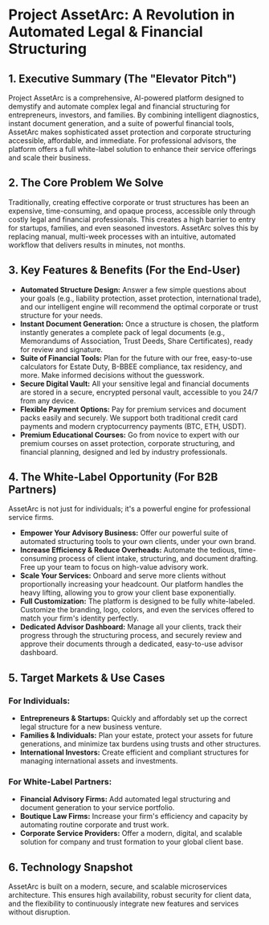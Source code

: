 # Project AssetArc: A Revolution in Automated Legal & Financial Structuring

## 1. Executive Summary (The "Elevator Pitch")

Project AssetArc is a comprehensive, AI-powered platform designed to demystify and automate complex legal and financial structuring for entrepreneurs, investors, and families. By combining intelligent diagnostics, instant document generation, and a suite of powerful financial tools, AssetArc makes sophisticated asset protection and corporate structuring accessible, affordable, and immediate. For professional advisors, the platform offers a full white-label solution to enhance their service offerings and scale their business.

## 2. The Core Problem We Solve

Traditionally, creating effective corporate or trust structures has been an expensive, time-consuming, and opaque process, accessible only through costly legal and financial professionals. This creates a high barrier to entry for startups, families, and even seasoned investors. AssetArc solves this by replacing manual, multi-week processes with an intuitive, automated workflow that delivers results in minutes, not months.

## 3. Key Features & Benefits (For the End-User)

*   **Automated Structure Design:** Answer a few simple questions about your goals (e.g., liability protection, asset protection, international trade), and our intelligent engine will recommend the optimal corporate or trust structure for your needs.
*   **Instant Document Generation:** Once a structure is chosen, the platform instantly generates a complete pack of legal documents (e.g., Memorandums of Association, Trust Deeds, Share Certificates), ready for review and signature.
*   **Suite of Financial Tools:** Plan for the future with our free, easy-to-use calculators for Estate Duty, B-BBEE compliance, tax residency, and more. Make informed decisions without the guesswork.
*   **Secure Digital Vault:** All your sensitive legal and financial documents are stored in a secure, encrypted personal vault, accessible to you 24/7 from any device.
*   **Flexible Payment Options:** Pay for premium services and document packs easily and securely. We support both traditional credit card payments and modern cryptocurrency payments (BTC, ETH, USDT).
*   **Premium Educational Courses:** Go from novice to expert with our premium courses on asset protection, corporate structuring, and financial planning, designed and led by industry professionals.

## 4. The White-Label Opportunity (For B2B Partners)

AssetArc is not just for individuals; it's a powerful engine for professional service firms.

*   **Empower Your Advisory Business:** Offer our powerful suite of automated structuring tools to your own clients, under your own brand.
*   **Increase Efficiency & Reduce Overheads:** Automate the tedious, time-consuming process of client intake, structuring, and document drafting. Free up your team to focus on high-value advisory work.
*   **Scale Your Services:** Onboard and serve more clients without proportionally increasing your headcount. Our platform handles the heavy lifting, allowing you to grow your client base exponentially.
*   **Full Customization:** The platform is designed to be fully white-labeled. Customize the branding, logo, colors, and even the services offered to match your firm's identity perfectly.
*   **Dedicated Advisor Dashboard:** Manage all your clients, track their progress through the structuring process, and securely review and approve their documents through a dedicated, easy-to-use advisor dashboard.

## 5. Target Markets & Use Cases

### For Individuals:
*   **Entrepreneurs & Startups:** Quickly and affordably set up the correct legal structure for a new business venture.
*   **Families & Individuals:** Plan your estate, protect your assets for future generations, and minimize tax burdens using trusts and other structures.
*   **International Investors:** Create efficient and compliant structures for managing international assets and investments.

### For White-Label Partners:
*   **Financial Advisory Firms:** Add automated legal structuring and document generation to your service portfolio.
*   **Boutique Law Firms:** Increase your firm's efficiency and capacity by automating routine corporate and trust work.
*   **Corporate Service Providers:** Offer a modern, digital, and scalable solution for company and trust formation to your global client base.

## 6. Technology Snapshot

AssetArc is built on a modern, secure, and scalable microservices architecture. This ensures high availability, robust security for client data, and the flexibility to continuously integrate new features and services without disruption.
